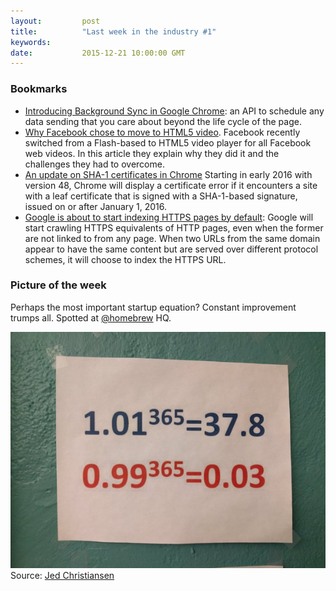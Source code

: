 ```yaml
---
layout:         post
title:          "Last week in the industry #1"
keywords:
date:           2015-12-21 10:00:00 GMT
---
```



### Bookmarks

- [Introducing Background Sync in Google Chrome](https://developers.google.com/web/updates/2015/12/background-sync): an API to schedule any data sending that you care about beyond the life cycle of the page.
- [Why Facebook chose to move to HTML5 video](https://code.facebook.com/posts/159906447698921). Facebook recently switched from a Flash-based to HTML5 video player for all Facebook web videos. In this article they explain why they did it and the challenges they had to overcome.
- [An update on SHA-1 certificates in Chrome](https://googleonlinesecurity.blogspot.it/2015/12/an-update-on-sha-1-certificates-in.html) Starting in early 2016 with version 48, Chrome will display a certificate error if it encounters a site with a leaf certificate that is signed with a SHA-1-based signature, issued on or after January 1, 2016.
- [Google is about to start indexing HTTPS pages by default](https://googleonlinesecurity.blogspot.co.uk/2015/12/indexing-https-pages-by-default.html): Google will start crawling HTTPS equivalents of HTTP pages, even when the former are not linked to from any page. When two URLs from the same domain appear to have the same content but are served over different protocol schemes, it will choose to index the HTTPS URL.


### Picture of the week

Perhaps the most important startup equation? Constant improvement trumps all. Spotted at [@homebrew](https://twitter.com/homebrew) HQ.

![](/images/2015-12-21-pic.jpg)
Source: [Jed Christiansen](https://twitter.com/jedc)
